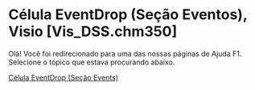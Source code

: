 
# Célula EventDrop (Seção Eventos), Visio [Vis_DSS.chm350]

Olá! Você foi redirecionado para uma das nossas páginas de Ajuda F1. Selecione o tópico que estava procurando abaixo.

[Célula EventDrop (Seção Events)](http://msdn.microsoft.com/library/f84afe83-8391-0c13-f442-ea8794b38642%28Office.15%29.aspx)
